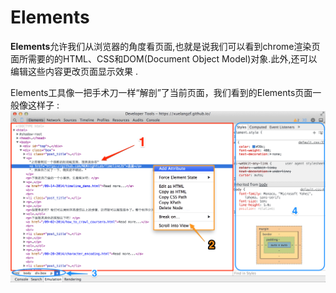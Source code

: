 # Elements

**Elements**允许我们从浏览器的角度看页面,也就是说我们可以看到chrome渲染页面所需要的的HTML、CSS和DOM\(Document Object Model\)对象.此外,还可以编辑这些内容更改页面显示效果 .

Elements工具像一把手术刀一样“解剖”了当前页面，我们看到的Elements页面一般像这样子 :![](/assets/element_1.png)

